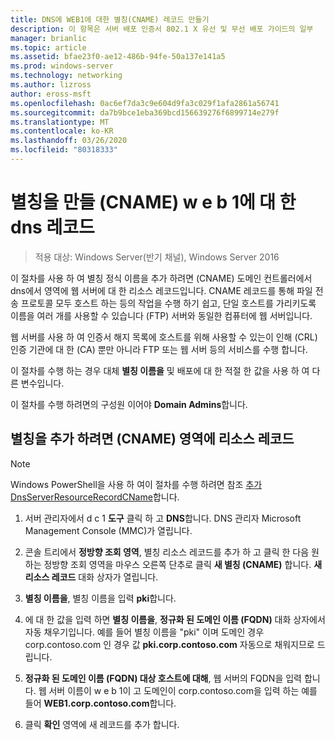 ```yaml
---
title: DNS에 WEB1에 대한 별칭(CNAME) 레코드 만들기
description: 이 항목은 서버 배포 인증서 802.1 X 유선 및 무선 배포 가이드의 일부
manager: brianlic
ms.topic: article
ms.assetid: bfae23f0-ae12-486b-94fe-50a137e141a5
ms.prod: windows-server
ms.technology: networking
ms.author: lizross
author: eross-msft
ms.openlocfilehash: 0ac6ef7da3c9e604d9fa3c029f1afa2861a56741
ms.sourcegitcommit: da7b9bce1eba369bcd156639276f6899714e279f
ms.translationtype: MT
ms.contentlocale: ko-KR
ms.lasthandoff: 03/26/2020
ms.locfileid: "80318333"
---
```

# <a name="create-an-alias-cname-record-in-dns-for-web1"></a>별칭을 만들 \(CNAME\) w e b 1에 대 한 dns 레코드

>적용 대상: Windows Server(반기 채널), Windows Server 2016

이 절차를 사용 하 여 별칭 정식 이름을 추가 하려면 \(CNAME\) 도메인 컨트롤러에서 dns에서 영역에 웹 서버에 대 한 리소스 레코드입니다. CNAME 레코드를 통해 파일 전송 프로토콜 모두 호스트 하는 등의 작업을 수행 하기 쉽고, 단일 호스트를 가리키도록 이름을 여러 개를 사용할 수 있습니다 \(FTP\) 서버와 동일한 컴퓨터에 웹 서버입니다.   
  
웹 서버를 사용 하 여 인증서 해지 목록에 호스트를 위해 사용할 수 있는이 인해 \(CRL\) 인증 기관에 대 한 \(CA\) 뿐만 아니라 FTP 또는 웹 서버 등의 서비스를 수행 합니다.  
  
이 절차를 수행 하는 경우 대체 **별칭 이름을** 및 배포에 대 한 적절 한 값을 사용 하 여 다른 변수입니다.  
  
이 절차를 수행 하려면의 구성원 이어야 **Domain Admins**합니다.  
  
## <a name="to-add-an-alias-cname-resource-record-to-a-zone"></a>별칭을 추가 하려면 \(CNAME\) 영역에 리소스 레코드  
  
>[!NOTE]  
>Windows PowerShell을 사용 하 여이 절차를 수행 하려면 참조 [추가 DnsServerResourceRecordCName](https://technet.microsoft.com/library/jj649894(v=wps.630).aspx)합니다.  
  
1.  서버 관리자에서 d c 1 **도구** 클릭 하 고 **DNS**합니다. DNS 관리자 Microsoft Management Console (MMC)가 열립니다.  
  
2.  콘솔 트리에서 **정방향 조회 영역**, 별칭 리소스 레코드를 추가 하 고 클릭 한 다음 원하는 정방향 조회 영역을 마우스 오른쪽 단추로 클릭 **새 별칭 \(CNAME\)** 합니다. **새 리소스 레코드** 대화 상자가 열립니다.  
  
3.  **별칭 이름을**, 별칭 이름을 입력 **pki**합니다.  
  
4.  에 대 한 값을 입력 하면 **별칭 이름을**,  **정규화 된 도메인 이름 \(FQDN\)** 대화 상자에서 자동 채우기입니다. 예를 들어 별칭 이름을 "pki" 이며 도메인 경우 corp.contoso.com 인 경우 값 **pki.corp.contoso.com** 자동으로 채워지므로 드립니다.  
  
5.  **정규화 된 도메인 이름 \(FQDN\) 대상 호스트에 대해**, 웹 서버의 FQDN을 입력 합니다. 웹 서버 이름이 w e b 1이 고 도메인이 corp.contoso.com을 입력 하는 예를 들어 **WEB1.corp.contoso.com**합니다.  
  
6.  클릭 **확인** 영역에 새 레코드를 추가 합니다.  
  

